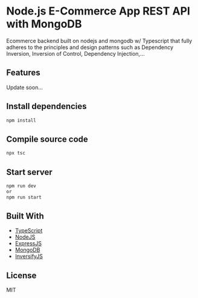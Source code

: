 # Node.js E-Commerce App REST API with MongoDB

Ecommerce backend built on nodejs and mongodb w/ Typescript that fully adheres to the principles and design patterns such as Dependency Inversion, Inversion of Control, Dependency Injection,...

## Features

Update soon...

## Install dependencies

```bash
npm install
```

## Compile source code

```bash
npx tsc
```

## Start server

```bash
npm run dev
or
npm run start
```

## Built With

- [TypeScript](https://www.typescriptlang.org/)
- [NodeJS](https://nodejs.org/en/)
- [ExpressJS](https://expressjs.com/)
- [MongoDB](https://www.mongodb.com/)
- [InversifyJS](https://www.npmjs.com/package/inversify)

## License

MIT